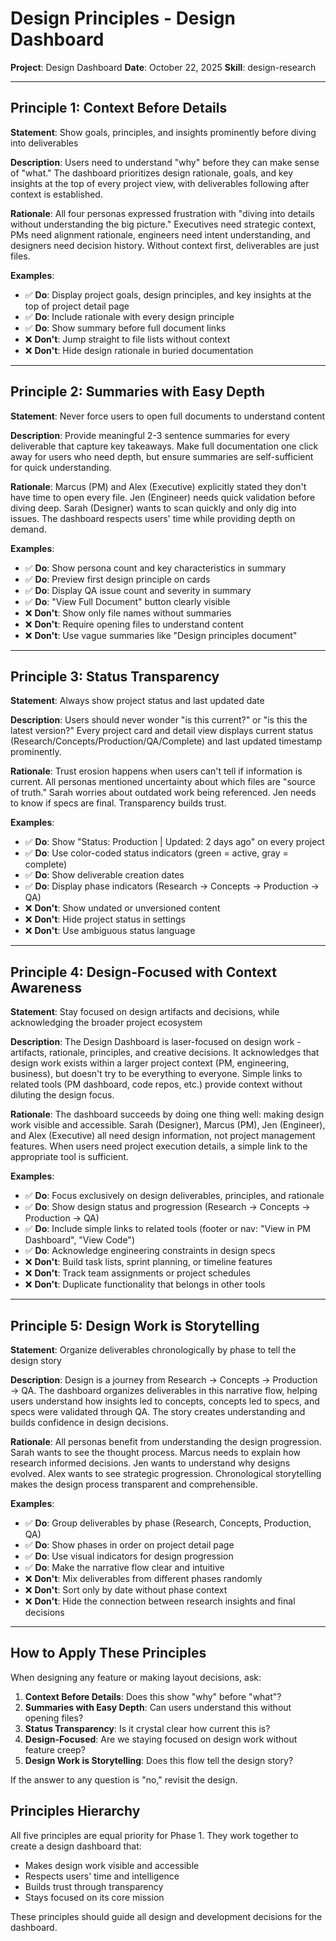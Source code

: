 # Design Principles - Design Dashboard

**Project**: Design Dashboard
**Date**: October 22, 2025
**Skill**: design-research

---

## Principle 1: Context Before Details

**Statement**: Show goals, principles, and insights prominently before diving into deliverables

**Description**: Users need to understand "why" before they can make sense of "what." The dashboard prioritizes design rationale, goals, and key insights at the top of every project view, with deliverables following after context is established.

**Rationale**: All four personas expressed frustration with "diving into details without understanding the big picture." Executives need strategic context, PMs need alignment rationale, engineers need intent understanding, and designers need decision history. Without context first, deliverables are just files.

**Examples**:
- ✅ **Do**: Display project goals, design principles, and key insights at the top of project detail page
- ✅ **Do**: Include rationale with every design principle
- ✅ **Do**: Show summary before full document links
- ❌ **Don't**: Jump straight to file lists without context
- ❌ **Don't**: Hide design rationale in buried documentation

---

## Principle 2: Summaries with Easy Depth

**Statement**: Never force users to open full documents to understand content

**Description**: Provide meaningful 2-3 sentence summaries for every deliverable that capture key takeaways. Make full documentation one click away for users who need depth, but ensure summaries are self-sufficient for quick understanding.

**Rationale**: Marcus (PM) and Alex (Executive) explicitly stated they don't have time to open every file. Jen (Engineer) needs quick validation before diving deep. Sarah (Designer) wants to scan quickly and only dig into issues. The dashboard respects users' time while providing depth on demand.

**Examples**:
- ✅ **Do**: Show persona count and key characteristics in summary
- ✅ **Do**: Preview first design principle on cards
- ✅ **Do**: Display QA issue count and severity in summary
- ✅ **Do**: "View Full Document" button clearly visible
- ❌ **Don't**: Show only file names without summaries
- ❌ **Don't**: Require opening files to understand content
- ❌ **Don't**: Use vague summaries like "Design principles document"

---

## Principle 3: Status Transparency

**Statement**: Always show project status and last updated date

**Description**: Users should never wonder "is this current?" or "is this the latest version?" Every project card and detail view displays current status (Research/Concepts/Production/QA/Complete) and last updated timestamp prominently.

**Rationale**: Trust erosion happens when users can't tell if information is current. All personas mentioned uncertainty about which files are "source of truth." Sarah worries about outdated work being referenced. Jen needs to know if specs are final. Transparency builds trust.

**Examples**:
- ✅ **Do**: Show "Status: Production | Updated: 2 days ago" on every project
- ✅ **Do**: Use color-coded status indicators (green = active, gray = complete)
- ✅ **Do**: Show deliverable creation dates
- ✅ **Do**: Display phase indicators (Research → Concepts → Production → QA)
- ❌ **Don't**: Show undated or unversioned content
- ❌ **Don't**: Hide project status in settings
- ❌ **Don't**: Use ambiguous status language

---

## Principle 4: Design-Focused with Context Awareness

**Statement**: Stay focused on design artifacts and decisions, while acknowledging the broader project ecosystem

**Description**: The Design Dashboard is laser-focused on design work - artifacts, rationale, principles, and creative decisions. It acknowledges that design work exists within a larger project context (PM, engineering, business), but doesn't try to be everything to everyone. Simple links to related tools (PM dashboard, code repos, etc.) provide context without diluting the design focus.

**Rationale**: The dashboard succeeds by doing one thing well: making design work visible and accessible. Sarah (Designer), Marcus (PM), Jen (Engineer), and Alex (Executive) all need design information, not project management features. When users need project execution details, a simple link to the appropriate tool is sufficient.

**Examples**:
- ✅ **Do**: Focus exclusively on design deliverables, principles, and rationale
- ✅ **Do**: Show design status and progression (Research → Concepts → Production → QA)
- ✅ **Do**: Include simple links to related tools (footer or nav: "View in PM Dashboard", "View Code")
- ✅ **Do**: Acknowledge engineering constraints in design specs
- ❌ **Don't**: Build task lists, sprint planning, or timeline features
- ❌ **Don't**: Track team assignments or project schedules
- ❌ **Don't**: Duplicate functionality that belongs in other tools

---

## Principle 5: Design Work is Storytelling

**Statement**: Organize deliverables chronologically by phase to tell the design story

**Description**: Design is a journey from Research → Concepts → Production → QA. The dashboard organizes deliverables in this narrative flow, helping users understand how insights led to concepts, concepts led to specs, and specs were validated through QA. The story creates understanding and builds confidence in design decisions.

**Rationale**: All personas benefit from understanding the design progression. Sarah wants to see the thought process. Marcus needs to explain how research informed decisions. Jen wants to understand why designs evolved. Alex wants to see strategic progression. Chronological storytelling makes the design process transparent and comprehensible.

**Examples**:
- ✅ **Do**: Group deliverables by phase (Research, Concepts, Production, QA)
- ✅ **Do**: Show phases in order on project detail page
- ✅ **Do**: Use visual indicators for design progression
- ✅ **Do**: Make the narrative flow clear and intuitive
- ❌ **Don't**: Mix deliverables from different phases randomly
- ❌ **Don't**: Sort only by date without phase context
- ❌ **Don't**: Hide the connection between research insights and final decisions

---

## How to Apply These Principles

When designing any feature or making layout decisions, ask:

1. **Context Before Details**: Does this show "why" before "what"?
2. **Summaries with Easy Depth**: Can users understand this without opening files?
3. **Status Transparency**: Is it crystal clear how current this is?
4. **Design-Focused**: Are we staying focused on design work without feature creep?
5. **Design Work is Storytelling**: Does this flow tell the design story?

If the answer to any question is "no," revisit the design.

## Principles Hierarchy

All five principles are equal priority for Phase 1. They work together to create a design dashboard that:
- Makes design work visible and accessible
- Respects users' time and intelligence
- Builds trust through transparency
- Stays focused on its core mission

These principles should guide all design and development decisions for the dashboard.

